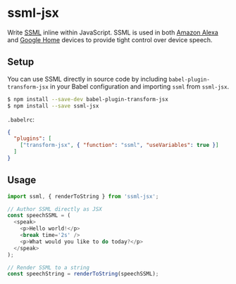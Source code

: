 # ssml-jsx

Write [SSML](https://www.w3.org/TR/speech-synthesis/) inline within JavaScript. SSML is used in both
[Amazon Alexa](https://developer.amazon.com/public/solutions/alexa/alexa-skills-kit/docs/speech-synthesis-markup-language-ssml-reference)
and [Google Home](https://developers.google.com/actions/reference/ssml) devices to provide tight control over device
speech.

## Setup

You can use SSML directly in source code by including
`babel-plugin-transform-jsx` in your Babel configuration and importing `ssml` from `ssml-jsx`.

```bash
$ npm install --save-dev babel-plugin-transform-jsx
$ npm install --save ssml-jsx
```

`.babelrc`:
```json
{
  "plugins": [
    ["transform-jsx", { "function": "ssml", "useVariables": true }]
  ]
}
```

## Usage

```javascript
import ssml, { renderToString } from 'ssml-jsx';

// Author SSML directly as JSX
const speechSSML = (
  <speak>
    <p>Hello world!</p>
    <break time='2s' />
    <p>What would you like to do today?</p>
  </speak>
);

// Render SSML to a string
const speechString = renderToString(speechSSML);
```
